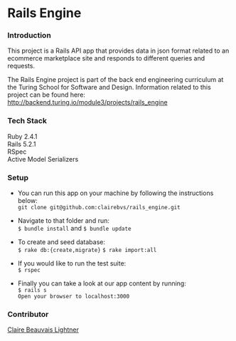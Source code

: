 # Rails Engine

### Introduction
This project is a Rails API app that provides data in json format related to an ecommerce marketplace site and responds to different queries and requests.

The Rails Engine project is part of the back end engineering curriculum at the Turing School for Software and Design. Information related to this project can be found here: http://backend.turing.io/module3/projects/rails_engine

### Tech Stack 
Ruby 2.4.1  
Rails 5.2.1  
RSpec  
Active Model Serializers  

### Setup
- You can run this app on your machine by following the instructions below:   
  `git clone git@github.com:clairebvs/rails_engine.git`
  
- Navigate to that folder and run:  
  `$ bundle install` and `$ bundle update`
  
- To create and seed database:  
  `$ rake db:{create,migrate}`
  `$ rake import:all`
  
- If you would like to run the test suite:  
  `$ rspec`
  
- Finally you can take a look at our app content by running:  
  `$ rails s`  
  `Open your browser to localhost:3000`

### Contributor 
[Claire Beauvais Lightner](https://github.com/clairebvs)
